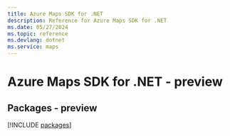```yaml
---
title: Azure Maps SDK for .NET
description: Reference for Azure Maps SDK for .NET
ms.date: 05/27/2024
ms.topic: reference
ms.devlang: dotnet
ms.service: maps
---
```

# Azure Maps SDK for .NET - preview
## Packages - preview
[!INCLUDE [packages](maps-index.md)]